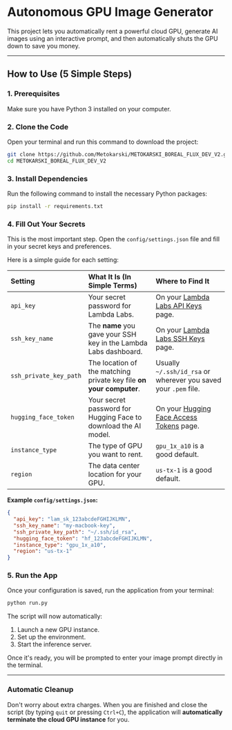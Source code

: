 # Autonomous GPU Image Generator

This project lets you automatically rent a powerful cloud GPU, generate AI images using an interactive prompt, and then automatically shuts the GPU down to save you money.

---

## How to Use (5 Simple Steps)

### 1. Prerequisites
Make sure you have Python 3 installed on your computer.

### 2. Clone the Code
Open your terminal and run this command to download the project:
```bash
git clone https://github.com/Metokarski/METOKARSKI_BOREAL_FLUX_DEV_V2.git
cd METOKARSKI_BOREAL_FLUX_DEV_V2
```

### 3. Install Dependencies
Run the following command to install the necessary Python packages:
```bash
pip install -r requirements.txt
```

### 4. Fill Out Your Secrets
This is the most important step. Open the `config/settings.json` file and fill in your secret keys and preferences.

Here is a simple guide for each setting:

| Setting | What It Is (In Simple Terms) | Where to Find It |
| :--- | :--- | :--- |
| `api_key` | Your secret password for Lambda Labs. | On your [Lambda Labs API Keys](https://cloud.lambdalabs.com/api-keys) page. |
| `ssh_key_name` | The **name** you gave your SSH key in the Lambda Labs dashboard. | On your [Lambda Labs SSH Keys](https://cloud.lambdalabs.com/ssh-keys) page. |
| `ssh_private_key_path` | The location of the matching private key file **on your computer**. | Usually `~/.ssh/id_rsa` or wherever you saved your `.pem` file. |
| `hugging_face_token`| Your secret password for Hugging Face to download the AI model. | On your [Hugging Face Access Tokens](https://huggingface.co/settings/tokens) page. |
| `instance_type` | The type of GPU you want to rent. | `gpu_1x_a10` is a good default. |
| `region` | The data center location for your GPU. | `us-tx-1` is a good default. |

**Example `config/settings.json`:**
```json
{
  "api_key": "lam_sk_123abcdeFGHIJKLMN",
  "ssh_key_name": "my-macbook-key",
  "ssh_private_key_path": "~/.ssh/id_rsa",
  "hugging_face_token": "hf_123abcdeFGHIJKLMN",
  "instance_type": "gpu_1x_a10",
  "region": "us-tx-1"
}
```

### 5. Run the App
Once your configuration is saved, run the application from your terminal:
```bash
python run.py
```
The script will now automatically:
1.  Launch a new GPU instance.
2.  Set up the environment.
3.  Start the inference server.

Once it's ready, you will be prompted to enter your image prompt directly in the terminal.

---

### Automatic Cleanup
Don't worry about extra charges. When you are finished and close the script (by typing `quit` or pressing `Ctrl+C`), the application will **automatically terminate the cloud GPU instance** for you.
